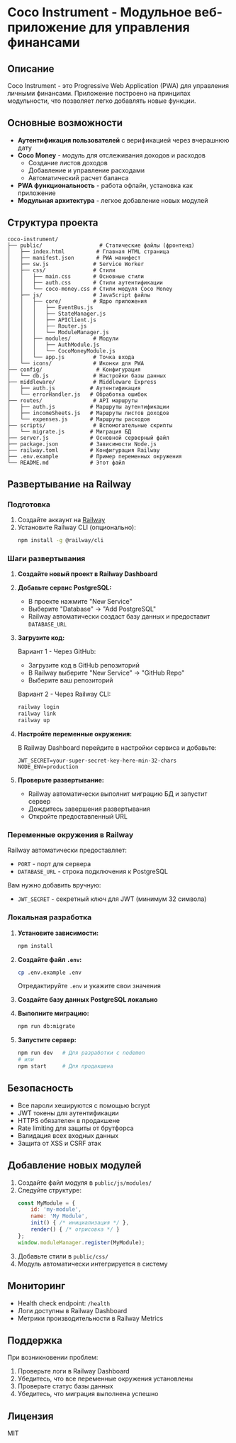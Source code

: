 # Coco Instrument - Модульное веб-приложение для управления финансами

## Описание

Coco Instrument - это Progressive Web Application (PWA) для управления личными финансами. Приложение построено на принципах модульности, что позволяет легко добавлять новые функции.

## Основные возможности

- **Аутентификация пользователей** с верификацией через вчерашнюю дату
- **Coco Money** - модуль для отслеживания доходов и расходов
  - Создание листов доходов
  - Добавление и управление расходами
  - Автоматический расчет баланса
- **PWA функциональность** - работа офлайн, установка как приложение
- **Модульная архитектура** - легкое добавление новых модулей

## Структура проекта

```
coco-instrument/
├── public/                  # Статические файлы (фронтенд)
│   ├── index.html          # Главная HTML страница
│   ├── manifest.json       # PWA манифест
│   ├── sw.js              # Service Worker
│   ├── css/               # Стили
│   │   ├── main.css       # Основные стили
│   │   ├── auth.css       # Стили аутентификации
│   │   └── coco-money.css # Стили модуля Coco Money
│   ├── js/                # JavaScript файлы
│   │   ├── core/          # Ядро приложения
│   │   │   ├── EventBus.js
│   │   │   ├── StateManager.js
│   │   │   ├── APIClient.js
│   │   │   ├── Router.js
│   │   │   └── ModuleManager.js
│   │   ├── modules/       # Модули
│   │   │   ├── AuthModule.js
│   │   │   └── CocoMoneyModule.js
│   │   └── app.js         # Точка входа
│   └── icons/             # Иконки для PWA
├── config/                 # Конфигурация
│   └── db.js              # Настройки базы данных
├── middleware/            # Middleware Express
│   ├── auth.js           # Аутентификация
│   └── errorHandler.js   # Обработка ошибок
├── routes/                # API маршруты
│   ├── auth.js           # Маршруты аутентификации
│   ├── incomeSheets.js   # Маршруты листов доходов
│   └── expenses.js       # Маршруты расходов
├── scripts/               # Вспомогательные скрипты
│   └── migrate.js        # Миграция БД
├── server.js             # Основной серверный файл
├── package.json          # Зависимости Node.js
├── railway.toml          # Конфигурация Railway
├── .env.example          # Пример переменных окружения
└── README.md             # Этот файл
```

## Развертывание на Railway

### Подготовка

1. Создайте аккаунт на [Railway](https://railway.app)
2. Установите Railway CLI (опционально):
   ```bash
   npm install -g @railway/cli
   ```

### Шаги развертывания

1. **Создайте новый проект в Railway Dashboard**

2. **Добавьте сервис PostgreSQL:**
   - В проекте нажмите "New Service"
   - Выберите "Database" → "Add PostgreSQL"
   - Railway автоматически создаст базу данных и предоставит `DATABASE_URL`

3. **Загрузите код:**
   
   Вариант 1 - Через GitHub:
   - Загрузите код в GitHub репозиторий
   - В Railway выберите "New Service" → "GitHub Repo"
   - Выберите ваш репозиторий
   
   Вариант 2 - Через Railway CLI:
   ```bash
   railway login
   railway link
   railway up
   ```

4. **Настройте переменные окружения:**
   
   В Railway Dashboard перейдите в настройки сервиса и добавьте:
   ```
   JWT_SECRET=your-super-secret-key-here-min-32-chars
   NODE_ENV=production
   ```

5. **Проверьте развертывание:**
   - Railway автоматически выполнит миграцию БД и запустит сервер
   - Дождитесь завершения развертывания
   - Откройте предоставленный URL

### Переменные окружения в Railway

Railway автоматически предоставляет:
- `PORT` - порт для сервера
- `DATABASE_URL` - строка подключения к PostgreSQL

Вам нужно добавить вручную:
- `JWT_SECRET` - секретный ключ для JWT (минимум 32 символа)

### Локальная разработка

1. **Установите зависимости:**
   ```bash
   npm install
   ```

2. **Создайте файл `.env`:**
   ```bash
   cp .env.example .env
   ```
   Отредактируйте `.env` и укажите свои значения

3. **Создайте базу данных PostgreSQL локально**

4. **Выполните миграцию:**
   ```bash
   npm run db:migrate
   ```

5. **Запустите сервер:**
   ```bash
   npm run dev   # Для разработки с nodemon
   # или
   npm start     # Для продакшена
   ```

## Безопасность

- Все пароли хешируются с помощью bcrypt
- JWT токены для аутентификации
- HTTPS обязателен в продакшене
- Rate limiting для защиты от брутфорса
- Валидация всех входных данных
- Защита от XSS и CSRF атак

## Добавление новых модулей

1. Создайте файл модуля в `public/js/modules/`
2. Следуйте структуре:
   ```javascript
   const MyModule = {
       id: 'my-module',
       name: 'My Module',
       init() { /* инициализация */ },
       render() { /* отрисовка */ }
   };
   window.moduleManager.register(MyModule);
   ```
3. Добавьте стили в `public/css/`
4. Модуль автоматически интегрируется в систему

## Мониторинг

- Health check endpoint: `/health`
- Логи доступны в Railway Dashboard
- Метрики производительности в Railway Metrics

## Поддержка

При возникновении проблем:
1. Проверьте логи в Railway Dashboard
2. Убедитесь, что все переменные окружения установлены
3. Проверьте статус базы данных
4. Убедитесь, что миграция выполнена успешно

## Лицензия

MIT